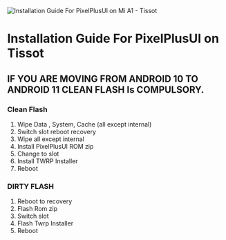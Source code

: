 ![Installation Guide For PixelPlusUI on Mi A1 - Tissot](https://i.imgur.com/pmZkslu.png "Installation")

# Installation Guide For PixelPlusUI on Tissot

## IF YOU ARE MOVING FROM ANDROID 10 TO ANDROID 11 CLEAN FLASH Is COMPULSORY.

### Clean Flash 
1. Wipe Data , System, Cache (all except internal)
2. Switch slot reboot recovery
3. Wipe all except internal
4. Install PixelPlusUI ROM zip
5. Change to slot
6. Install TWRP Installer
7. Reboot

### DIRTY FLASH  
1. Reboot to recovery
2. Flash Rom zip
3. Switch slot
4. Flash Twrp Installer
5. Reboot

